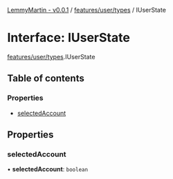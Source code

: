 [LemmyMartin - v0.0.1](../README.md) / [features/user/types](../modules/features_user_types.md) / IUserState

# Interface: IUserState

[features/user/types](../modules/features_user_types.md).IUserState

## Table of contents

### Properties

- [selectedAccount](features_user_types.IUserState.md#selectedaccount)

## Properties

### selectedAccount

• **selectedAccount**: `boolean`
